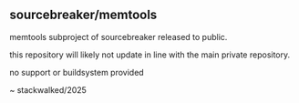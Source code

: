 ## sourcebreaker/memtools

memtools subproject of sourcebreaker released to public.

this repository will likely not update in line with the main private repository.

no support or buildsystem provided

~ stackwalked/2025

